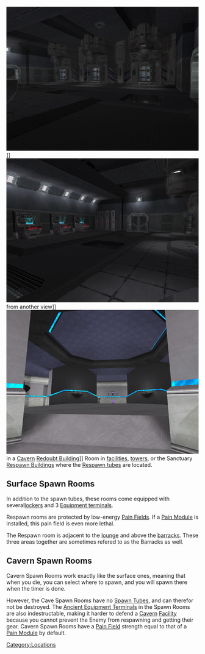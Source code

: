 ![](images/SpawnRoom.jpg "fig:SpawnRoom.jpg")\]\]
![](images/SpawnRoom2.jpg "fig:SpawnRoom2.jpg") from another view\]\]
![](images/CaveSpawnRoom.jpg "fig:CaveSpawnRoom.jpg") in a
[Cavern](Cavern "wikilink") [Redoubt
Building](Redoubt_Building "wikilink")\]\] Room in
[facilities](facilities "wikilink"), [towers](towers "wikilink"), or the
Sanctuary [Respawn Buildings](Respawn_Building "wikilink") where the
[Respawn tubes](Respawn_tube "wikilink") are located.

## Surface Spawn Rooms

In addition to the spawn tubes, these rooms come equipped with
several[lockers](lockers "wikilink") and 3 [Equipment
terminals](Equipment_terminal "wikilink").

Respawn rooms are protected by low-energy [Pain
Fields](Pain_Field "wikilink"). If a [Pain
Module](Pain_Module "wikilink") is installed, this pain field is even
more lethal.

The Respawn room is adjacent to the [lounge](lounge "wikilink") and
above the [barracks](barracks "wikilink"). These three areas together
are sometimes refered to as the Barracks as well.

## Cavern Spawn Rooms

Cavern Spawn Rooms work exactly like the surface ones, meaning that when
you die, you can select where to spawn, and you will spawn there when
the timer is done.

However, the Cave Spawn Rooms have no [Spawn
Tubes](Spawn_Tube "wikilink"), and can therefor not be destroyed. The
[Ancient Equipment Terminals](Ancient_Equipment_Terminal "wikilink") in
the Spawn Rooms are also indestructable, making it harder to defend a
[Cavern](Cavern "wikilink") [Facility](Facility "wikilink") because you
cannot prevent the Enemy from respawning and getting their gear. Cavern
Spawn Rooms have a [Pain Field](Pain_Field "wikilink") strength equal to
that of a [Pain Module](Pain_Module "wikilink") by default.

[Category:Locations](Category:Locations "wikilink")
